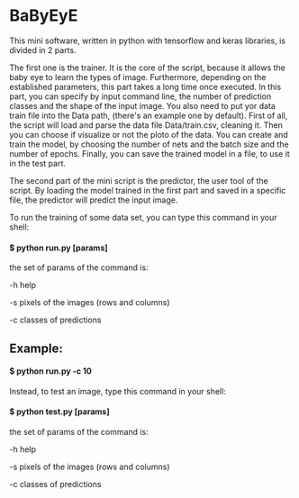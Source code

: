 # BaByEyE

This mini software, written in python with tensorflow and keras libraries, is divided in 2 parts.

The first one is the trainer. It is the core of the script, because it allows the baby eye to learn the types of image.
Furthermore, depending on the established parameters, this part takes a long time once executed.
In this part, you can specify by input command line, the number of prediction classes and the shape of the input image.
You also need to put yor data train file into the Data path, (there's an example one by default).
First of all, the script will load and parse the data file Data/train.csv, cleaning it. Then you can choose if visualize or not the ploto of the data. You can create and train the model, by choosing the number of nets and the batch size and the number of epochs. Finally, you can save the trained model in a file, to use it in the test part.


The second part of the mini script is the predictor, the user tool of the script.
By loading the model trained in the first part and saved in a specific file, the predictor will predict the input image.

To run the training of some data set, you can type this command in your shell:

#### $ python run.py [params]

the set of params of the command is:

-h help

-s pixels of the images (rows and columns)

-c classes of predictions

## Example:

#### $ python run.py -c 10

Instead, to test an image, type this command in your shell:

#### $ python test.py [params]

the set of params of the command is:

-h help

-s pixels of the images (rows and columns)

-c classes of predictions
